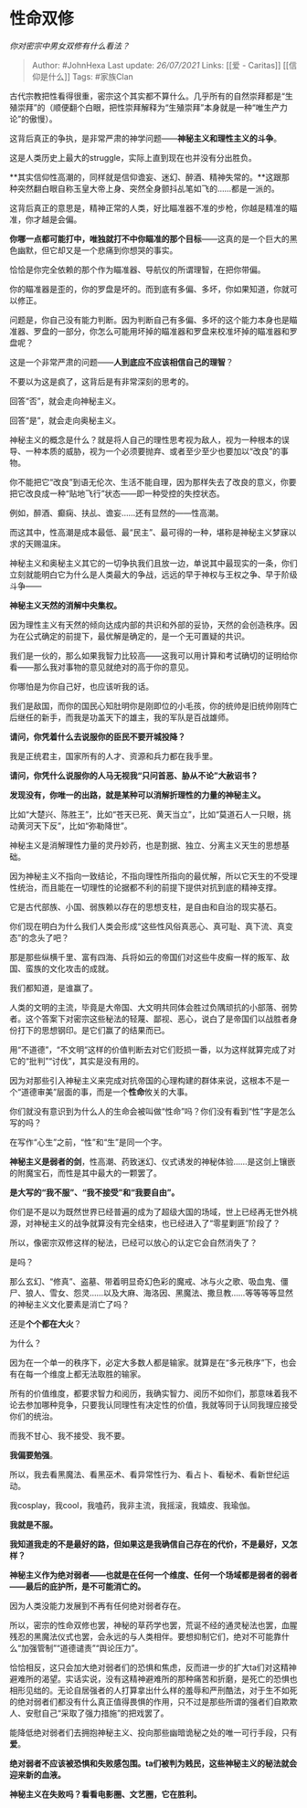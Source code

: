 # 性命双修
*你对密宗中男女双修有什么看法？*

> Author: #JohnHexa
Last update: *26/07/2021* 
Links: [[爱 - Caritas]] [[信仰是什么]] 
Tags: #家族Clan  
  

古代宗教把性看得很重，密宗这个其实都不算什么。几乎所有的自然崇拜都是“生殖崇拜”的（顺便翻个白眼，把性崇拜解释为“生殖崇拜”本身就是一种“唯生产力论”的傲慢）。

这背后真正的争执，是非常严肃的神学问题——**神秘主义和理性主义的斗争**。

这是人类历史上最大的struggle，实际上直到现在也并没有分出胜负。

**其实信仰性高潮的，同样就是信仰谵妄、迷幻、醉酒、精神失常的。**这跟那种突然翻白眼自称玉皇大帝上身、突然全身颤抖乩笔如飞的……都是一派的。

这背后真正的意思是，精神正常的人类，好比瞄准器不准的步枪，你越是精准的瞄准，你才越是会偏。

**你哪一点都可能打中，唯独就打不中你瞄准的那个目标**——这真的是一个巨大的黑色幽默，但它却又是一个悲痛到你想哭的事实。

恰恰是你完全依赖的那个作为瞄准器、导航仪的所谓理智，在把你带偏。

你的瞄准器是歪的，你的罗盘是坏的。而到底有多偏、多坏，你如果知道，你就可以修正。

问题是，你自己没有能力判断。因为判断自己有多偏、多坏的这个能力本身也是瞄准器、罗盘的一部分，你怎么可能用坏掉的瞄准器和罗盘来校准坏掉的瞄准器和罗盘呢？

这是一个非常严肃的问题——**人到底应不应该相信自己的理智**？

不要以为这是疯了，这背后是有非常深刻的思考的。

回答“否”，就会走向神秘主义。

回答“是”，就会走向奥秘主义。

神秘主义的概念是什么？就是将人自己的理性思考视为敌人，视为一种根本的误导、一种本质的威胁，视为一个必须要抛弃、或者至少至少也要加以“改良”的事物。

你不能把它“改良”到语无伦次、生活不能自理，因为那样失去了改良的意义，你要把它改良成一种“贴地飞行”状态——即一种受控的失控状态。

例如，醉酒、癫痫、扶乩、谵妄……还有显然的——性高潮。

而这其中，性高潮是成本最低、最“民主”、最可得的一种，堪称是神秘主义梦寐以求的天赐温床。

神秘主义和奥秘主义其它的一切争执我们且放一边，单说其中最现实的一条，你们立刻就能明白它为什么是人类最大的争战，远远的早于神权与王权之争、早于阶级斗争——

**神秘主义天然的消解中央集权。**

因为理性主义有天然的倾向达成内部的共识和外部的妥协，天然的会创造秩序。因为在公式确定的前提下，最优解是确定的，是一个无可置疑的共识。

我们是一伙的，那么如果我智力比较高——这我可以用计算和考试确切的证明给你看——那么我对事物的意见就绝对的高于你的意见。

你哪怕是为你自己好，也应该听我的话。

我们是敌国，而你的国民心知肚明你是刚即位的小毛孩，你的统帅是旧统帅刚阵亡后继任的新手，而我是功盖天下的雄主，我的军队是百战雄师。

**请问，你凭着什么去说服你的臣民不要开城投降？**

我是正统君主，国家所有的人才、资源和兵力都在我手里。

**请问，你凭什么说服你的人马无视我“只问首恶、胁从不论”大赦诏书？**

**发现没有，你唯一的出路，就是某种可以消解折理性的力量的神秘主义。**

比如“大楚兴、陈胜王”，比如“苍天已死、黄天当立”，比如“莫道石人一只眼，挑动黄河天下反”，比如“弥勒降世”。

神秘主义是消解理性力量的灵丹妙药，也是割据、独立、分离主义天生的思想基础。

因为神秘主义不指向一致结论，不指向理性所指向的最优解，所以它天生的不受理性统治，而且能在一切理性的论据都不利的前提下提供对抗到底的精神支撑。

它是古代部族、小国、弱族赖以存在的思想支柱，是自由和自治的现实基石。

你们现在明白为什么我们人类会形成“这些性风俗真恶心、真可耻、真下流、真变态”的念头了吧？

那是那些纵横千里、富有四海、兵将如云的帝国们对这些牛皮癣一样的叛军、敌国、蛮族的文化攻击的成就。

我们都知道，是谁赢了。

人类的文明的主流，毕竟是大帝国、大文明共同体会胜过负隅顽抗的小部落、弱势者。这个答案下对密宗这些秘法的轻蔑、鄙视、恶心，说白了是帝国们以战胜者身份打下的思想钢印。是它们赢了的结果而已。

用“不道德”，“不文明“这样的价值判断去对它们贬损一番，以为这样就算完成了对它的“批判”“讨伐”，其实是没有用的。

因为对那些引入神秘主义来完成对抗帝国的心理构建的群体来说，这根本不是一个“道德审美”层面的事，而是一个**性命**攸关的大事。

你们就没有意识到为什么人的生命会被叫做“性命”吗？你们没有看到“性”字是怎么写的吗？

在写作“心生”之前，“性”和“生”是同一个字。

**神秘主义是弱者的剑**，性高潮、药致迷幻、仪式诱发的神秘体验……是这剑上镶嵌的附魔宝石，而性是其中最大的一颗罢了。

**是大写的“我不服”、“我不接受”和“我要自由”。**

你们是不是以为既然世界已经普遍的成为了超级大国的场域，世上已经再无世外桃源，对神秘主义的战争就算没有完全结束，也已经进入了“零星剿匪”阶段了？

所以，像密宗双修这样的秘法，已经可以放心的认定它会自然消失了？

是吗？

那么玄幻、“修真”、盗墓、带着明显奇幻色彩的魔戒、冰与火之歌、吸血鬼、僵尸、狼人、雪女、怨灵……以及大麻、海洛因、黑魔法、撒旦教……等等等等显然的神秘主义文化要素是消亡了吗？

还是**个个都在大火**？

为什么？

因为在一个单一的秩序下，必定大多数人都是输家。就算是在“多元秩序”下，也会有在每一个维度上都无法取胜的输家。

所有的价值维度，都要求智力和阅历，我确实智力、阅历不如你们，那意味着我不论去参加哪种竞争，只要我认同理性有决定性的价值，我就等同于认同我理应接受你们的统治。

而我不甘心、我不接受、我不要。

**我偏要勉强**。

所以，我去看黑魔法、看黑巫术、看异常性行为、看占卜、看秘术、看新世纪运动。

我cosplay，我cool，我嗑药，我非主流，我摇滚，我嬉皮、我瑜伽。

**我就是不服。**

**我知道我走的不是最好的路，但如果这是我确信自己存在的代价，不是最好，又怎样？**

  

**神秘主义作为绝对弱者——也就是在任何一个维度、任何一个场域都是弱者的弱者——最后的庇护所，是不可能消亡的。**

因为人类没能力发展到不再有任何绝对弱者存在。

  

所以，密宗的性命双修也罢，神秘的草药学也罢，荒诞不经的通灵秘法也罢，血腥残忍的黑魔法仪式也罢，会永远的与人类相伴。要想抑制它们，绝对不可能靠什么“加强管制”“道德谴责”“舆论压力”。

恰恰相反，这只会加大绝对弱者们的恐惧和焦虑，反而进一步的扩大ta们对这精神避难所的渴望。实话实说，没有这精神避难所的那种痛苦和折磨，是死亡的恐惧也相形见绌的。无论自居强者的人打算拿出什么样的羞辱和严刑酷法，对于生不如死的绝对弱者们都没有什么真正值得畏惧的作用，只不过是那些所谓的强者们自欺欺人、安慰自己“采取了强力措施”的把戏罢了。

能降低绝对弱者们去拥抱神秘主义、投向那些幽暗诡秘之处的唯一可行手段，只有**爱**。

**绝对弱者不应该被恐惧和失败感包围。ta们被判为贱民，这些神秘主义的秘法就会迎来新的血液。**

  

**神秘主义在失败吗？看看电影圈、文艺圈，它在胜利。**